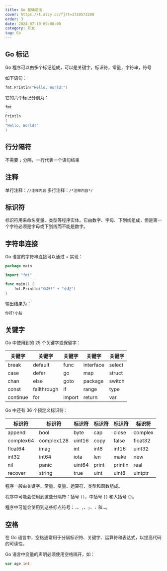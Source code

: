```yaml
---
title: Go 基础语法
cover: https://t.alcy.cc/fj?t=1720573200
order: 3
date: 2024-07-10 09:00:00
category: 开发
tag: Go
---
```


## Go 标记

Go 程序可以由多个标记组成，可以是关键字，标识符，常量，字符串，符号

如下语句：

```Go
fmt.Println("Hello, World!")
```

它的六个标记分别为：

```Go
fmt
.
Println
(
"Hello, World!"
)
```

## 行分隔符

不需要 `;` 分隔，一行代表一个语句结束

## 注释

单行注释：`//注释内容`
多行注释：`/*注释内容*/`

## 标识符

标识符用来命名变量、类型等程序实体。它由数字、字母、下划线组成，但是第一个字符必须是字母或下划线而不能是数字。

## 字符串连接

Go 语言的字符串连接可以通过 + 实现：

```Go
package main

import "fmt"

func main() {
	fmt.Println("你好!" + "小赵")
}
```

输出结果为：

```txt
你好!小赵
```

## 关键字

Go 中使用到的 25 个关键字或保留字：

| 关键字   | 关键字      | 关键字 | 关键字    | 关键字 |
| -------- | ----------- | ------ | --------- | ------ |
| break    | default     | func   | interface | select |
| case     | defer       | go     | map       | struct |
| chan     | else        | goto   | package   | switch |
| const    | fallthrough | if     | range     | type   |
| continue | for         | import | return    | var    |

Go 中还有 36 个预定义标识符：

| 标识符    | 标识符     | 标识符 | 标识符 | 标识符  | 标识符  |
| --------- | ---------- | ------ | ------ | ------- | ------- |
| append    | bool       | byte   | cap    | close   | complex |
| complex64 | complex128 | uint16 | copy   | false   | float32 |
| float64   | imag       | int    | int8   | int16   | uint32  |
| int32     | int64      | iota   | len    | make    | new     |
| nil       | panic      | uint64 | print  | println | real    |
| recover   | string     | true   | uint   | uint8   | uintptr |

程序一般由关键字、常量、变量、运算符、类型和函数组成。

程序中可能会使用到这些分隔符：括号 `()`，中括号 `[]` 和大括号 `{}`。

程序中可能会使用到这些标点符号：`.`、`,`、`;`、`:` 和 `…`。

## 空格

在 Go 语言中，空格通常用于分隔标识符、关键字、运算符和表达式，以提高代码的可读性。

Go 语言中变量的声明必须使用空格隔开，如：

```Go
var age int
```
